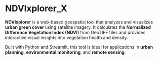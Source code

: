 # NDVIxplorer_X
**NDVIxplorer** is a web-based geospatial tool that analyzes and visualizes **urban green cover** using satellite imagery. It calculates the **Normalized Difference Vegetation Index (NDVI)** from GeoTIFF files and provides interactive visual insights into vegetation health and density.

Built with Python and Streamlit, this tool is ideal for applications in **urban planning**, **environmental monitoring**, and **remote sensing**.
